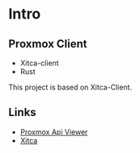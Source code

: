 # Intro
## Proxmox Client
- Xitca-client
- Rust

This project is based on Xitca-Client.

## Links

- [Proxmox Api Viewer](https://pve.proxmox.com/pve-docs/api-viewer/index.html)
- [Xitca](https://github.com/HFQR/xitca-web)